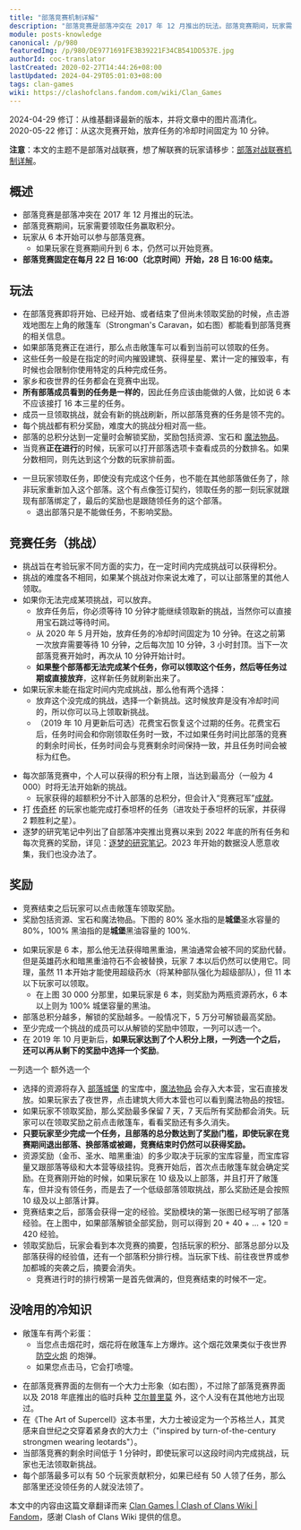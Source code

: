 ```yaml
---
title: "部落竞赛机制详解"
description: "部落竞赛是部落冲突在 2017 年 12 月推出的玩法。部落竞赛期间，玩家需要领取任务赢取积分。玩家在 6 本开始可以参与部落竞赛。部落竞赛固定在每月 22 日 16:00（北京时间）开始，28 日 16:00 结束。"
module: posts-knowledge
canonical: /p/980
featuredImg: /p/980/DE9771691FE3B39221F34CB541DD537E.jpg
authorId: coc-translator
lastCreated: 2020-02-27T14:44:26+08:00
lastUpdated: 2024-04-29T05:01:03+08:00
tags: clan-games
wiki: https://clashofclans.fandom.com/wiki/Clan_Games
---
```


<PostHistory>
2024-04-29 修订：从维基翻译最新的版本，并将文章中的图片高清化。<br>
2020-05-22 修订：从这次竞赛开始，放弃任务的冷却时间固定为 10 分钟。
</PostHistory>

**注意**：本文的主题不是部落对战联赛，想了解联赛的玩家请移步：[部落对战联赛机制详解](/p/833)。

## 概述

- 部落竞赛是部落冲突在 2017 年 12 月推出的玩法。
- 部落竞赛期间，玩家需要领取任务赢取积分。
- 玩家从 6 本开始可以参与部落竞赛。
  - 如果玩家在竞赛期间升到 6 本，仍然可以开始竞赛。
- **部落竞赛固定在每月 22 日 16:00（北京时间）开始，28 日 16:00 结束。**

## 玩法

<Pic src="/p/980/Clan_Games_Setup.png" alt="部落竞赛的敞篷车" width="562" height="474" class="cp-img-float-right" maxWidth="187px" figureStyle="width: 187px" :lazyLoading="false" />

- 在部落竞赛即将开始、已经开始、或者结束了但尚未领取奖励的时候，点击游戏地图左上角的敞篷车（Strongman's Caravan，如右图）都能看到部落竞赛的相关信息。
- 如果部落竞赛正在进行，那么点击敞篷车可以看到当前可以领取的任务。
- 这些任务一般是在指定的时间内摧毁建筑、获得星星、累计一定的摧毁率，有时候也会限制你使用特定的兵种完成任务。
- 家乡和夜世界的任务都会在竞赛中出现。
- **所有部落成员看到的任务是一样的**，因此任务应该由能做的人做，比如说 6 本不应该接打 16 本三星的任务。
- 成员一旦领取挑战，就会有新的挑战刷新，所以部落竞赛的任务是领不完的。
- 每个挑战都有积分奖励，难度大的挑战分相对高一些。
- 部落的总积分达到一定量时会解锁奖励，奖励包括资源、宝石和 [魔法物品](/p/1073)。
- 当竞赛**正在进行**的时候，玩家可以打开部落选项卡查看成员的分数排名。如果分数相同，则先达到这个分数的玩家排前面。

<Pic src="/p/980/Screenshot_20240428_022824299.jpg" width="1608" height="1046" alt="竞赛正在进行时的部落选项卡" />

- 一旦玩家领取任务，即使没有完成这个任务，也不能在其他部落做任务了，除非玩家重新加入这个部落。这个有点像签订契约，领取任务的那一刻玩家就跟现有部落绑定了，最后的奖励也是跟随领任务的这个部落。
  - 退出部落只是不能做任务，不影响奖励。

## 竞赛任务（挑战）

- 挑战旨在考验玩家不同方面的实力，在一定时间内完成挑战可以获得积分。
- 挑战的难度各不相同，如果某个挑战对你来说太难了，可以让部落里的其他人领取。
- 如果你无法完成某项挑战，可以放弃。
  - 放弃任务后，你必须等待 10 分钟才能继续领取新的挑战，当然你可以直接用宝石跳过等待时间。
  - 从 2020 年 5 月开始，放弃任务的冷却时间固定为 10 分钟。在这之前第一次放弃需要等待 10 分钟，之后每次加 10 分钟，3 小时封顶。当下一次部落竞赛开始时，再次从 10 分钟开始计时。
  - **如果整个部落都无法完成某个任务，你可以领取这个任务，然后等任务过期或直接放弃**，这样新任务就刷新出来了。
- 如果玩家未能在指定时间内完成挑战，那么他有两个选择：
  - 放弃这个没完成的挑战，选择一个新挑战。这时候放弃是没有冷却时间的，所以你可以马上领取新挑战。
  - （2019 年 10 月更新后可选）花费宝石恢复这个过期的任务。花费宝石后，任务时间会和你刚领取任务时一致，不过如果任务时间比部落的竞赛的剩余时间长，任务时间会与竞赛剩余时间保持一致，并且任务时间会被标为红色。

<Pic src="/p/980/DE9771691FE3B39221F34CB541DD537E.jpg" width="2732" height="2048" alt="剩余时间为红色的任务" />

- 每次部落竞赛中，个人可以获得的积分有上限，当达到最高分（一般为 4 000）时将无法开始新的挑战。
  - 玩家获得的超额积分不计入部落的总积分，但会计入“竞赛冠军”[成就](/p/1449)。
- 打 [传奇杯](/p/783) 的玩家也能完成打泰坦杯的任务（进攻处于泰坦杯的玩家，并获得 2 颗胜利之星）。
- 逐梦的研究笔记中列出了自部落冲突推出竞赛以来到 2022 年底的所有任务和每次竞赛的奖励，详见：[逐梦的研究笔记](/p/268)。2023 年开始的数据没人愿意收集，我们也没办法了。

## 奖励

- 竞赛结束之后玩家可以点击敞篷车领取奖励。
- 奖励包括资源、宝石和魔法物品。下图的 80% 圣水指的是**城堡**圣水容量的 80%，100% 黑油指的是**城堡**黑油容量的 100%.

<Pic src="/p/980/3B54FE7BEABD8FA9CC60153FE42EE4ED.jpg" width="1264" height="876" alt="竞赛奖励 2024/4" maxWidth="632px" />

- 如果玩家是 6 本，那么他无法获得暗黑重油，黑油通常会被不同的奖励代替。但是英雄药水和暗黑重油符石不会被替换，玩家 7 本以后仍然可以使用它。同理，虽然 11 本开始才能使用超级药水（将某种部队强化为超级部队），但 11 本以下玩家可以领取。
  - 在上图 30 000 分那里，如果玩家是 6 本，则奖励为两瓶资源药水，6 本以上则为 100% 城堡容量的黑油。
- 部落总积分越多，解锁的奖励越多。一般情况下，5 万分可解锁最高奖励。
- 至少完成一个挑战的成员可以从解锁的奖励中领取，一列可以选一个。
- 在 2019 年 10 月更新后，**如果玩家达到了个人积分上限，一列选一个之后，还可以再从剩下的奖励中选择一个奖励**。

<SwitchTabs contentClass="cp-clan-game-rewards">
    <SwitchTab tabId="cp-clan-game-rewards-1" :activeTab="true">一列选一个</SwitchTab>
    <SwitchTab tabId="cp-clan-game-rewards-2">额外选一个</SwitchTab>
</SwitchTabs>

<SwitchTabGroup id="cp-clan-game-rewards-1" class="cp-clan-game-rewards">
    <Pic src="/p/980/9B713582499EC685E3781EDD2EBC1CDE.jpg" width="2732" height="2048" alt="一列选一个" />
</SwitchTabGroup>

<SwitchTabGroup id="cp-clan-game-rewards-2" class="cp-clan-game-rewards">
    <Pic src="/p/980/5659AB4D84CCBA2565A263DD6A3281C6.jpg" width="2732" height="2048" alt="额外选一个" />
</SwitchTabGroup>

- 选择的资源将存入 [部落城堡](/upgrade/0407-Clan-Castle) 的宝库中，[魔法物品](/p/1073) 会存入大本营，宝石直接发放。如果玩家去了夜世界，点击建筑大师大本营也可以看到魔法物品的按钮。
- 如果玩家不领取奖励，那么奖励最多保留 7 天，7 天后所有奖励都会消失。玩家可以在领取奖励之前点击敞篷车，看看奖励还有多久消失。
- **只要玩家至少完成一个任务，且部落的总分数达到了奖励门槛，即使玩家在竞赛期间退出部落、换部落或被踢，竞赛结束时仍然可以获得奖励。**
- 资源奖励（金币、圣水、暗黑重油）的多少取决于玩家的宝库容量，而宝库容量又跟部落等级和大本营等级挂钩。竞赛开始后，首次点击敞篷车就会确定奖励。在竞赛刚开始的时候，如果玩家在 10 级及以上部落，并且打开了敞篷车，但并没有领任务，而是去了一个低级部落领取挑战，那么奖励还是会按照 10 级及以上部落计算。
- 竞赛结束之后，部落会获得一定的经验。奖励模块的第一张图已经写明了部落经验。在上图中，如果部落解锁全部奖励，则可以得到 20 + 40 + … + 120 = 420 经验。
- 领取奖励后，玩家会看到本次竞赛的摘要，包括玩家的积分、部落总部分以及部落获得的经验值，还有一个部落积分排行榜。当玩家下线、前往夜世界或参加都城的突袭之后，摘要会消失。
  - 竞赛进行时的排行榜第一是首先做满的，但竞赛结束的时候不一定。

<Pic src="/p/980/85CD26060D81FCF82987777325152D07.jpg" width="2732" height="2048" alt="部落竞赛的结算页面" />

## 没啥用的冷知识

- 敞篷车有两个彩蛋：
  - 当您点击烟花时，烟花将在敞篷车上方爆炸。这个烟花效果类似于夜世界 [防空火炮](/upgrade/1104-Firecrackers) 的炮弹。
  - 如果您点击马，它会打喷嚏。

<Pic src="/p/980/Strongman.png" alt="部落竞赛的敞篷车" width="74" height="85" class="cp-img-float-right" />

- 在部落竞赛界面的左侧有一个大力士形象（如右图），不过除了部落竞赛界面以及 2018 年底推出的临时兵种 [艾尔普里莫](/upgrade/0e05-El-Primo) 外，这个人没有在其他地方出现过。
- 在《The Art of Supercell》这本书里，大力士被设定为一个苏格兰人，其灵感来自世纪之交穿着紧身衣的大力士（"inspired by turn-of-the-century strongmen wearing leotards"）。
- 当部落竞赛的剩余时间低于 1 分钟时，即使玩家可以这段时间内完成挑战，玩家也无法领取新挑战。
- 每个部落最多可以有 50 个玩家贡献积分，如果已经有 50 人领了任务，那么部落里还没领任务的人就没法领了。

<PostCopyright>
本文中的内容由这篇文章翻译而来 <a href="https://clashofclans.fandom.com/wiki/Clan_Games" target="_blank" rel="noopener noreferrer">Clan Games | Clash of Clans Wiki | Fandom</a>，感谢 Clash of Clans Wiki 提供的信息。
</PostCopyright>